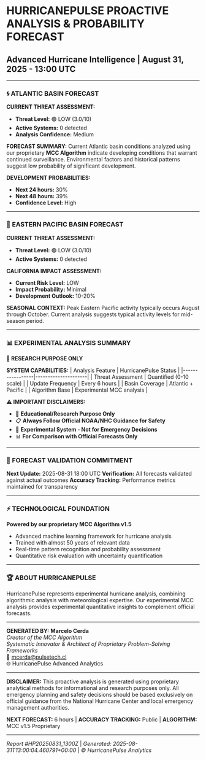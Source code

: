# HURRICANEPULSE PROACTIVE ANALYSIS & PROBABILITY FORECAST
## Advanced Hurricane Intelligence | August 31, 2025 - 13:00 UTC

---

### 🌀 ATLANTIC BASIN FORECAST

**CURRENT THREAT ASSESSMENT:**
- **Threat Level:** 🟢 LOW (3.0/10)
- **Active Systems:** 0 detected
- **Analysis Confidence:** Medium

**FORECAST SUMMARY:**
Current Atlantic basin conditions analyzed using our proprietary **MCC Algorithm** indicate developing conditions that warrant continued surveillance. Environmental factors and historical patterns suggest low probability of significant development.

**DEVELOPMENT PROBABILITIES:**
- **Next 24 hours:** 30%
- **Next 48 hours:** 39%
- **Confidence Level:** High

---

### 🌊 EASTERN PACIFIC BASIN FORECAST

**CURRENT THREAT ASSESSMENT:**
- **Threat Level:** 🟢 LOW (3.0/10)
- **Active Systems:** 0 detected

**CALIFORNIA IMPACT ASSESSMENT:**
- **Current Risk Level:** LOW
- **Impact Probability:** Minimal
- **Development Outlook:** 10-20%

**SEASONAL CONTEXT:**
Peak Eastern Pacific activity typically occurs August through October. Current analysis suggests typical activity levels for mid-season period.

---
### 📊 EXPERIMENTAL ANALYSIS SUMMARY
**🔬 RESEARCH PURPOSE ONLY**

**SYSTEM CAPABILITIES:**
| Analysis Feature | HurricanePulse Status |
|-----------------|---------------------|
| Threat Assessment | Quantified (0-10 scale) |
| Update Frequency | Every 6 hours |
| Basin Coverage | Atlantic + Pacific |
| Algorithm Base | Experimental MCC analysis |

**⚠️ IMPORTANT DISCLAIMERS:**
- 🚨 **Educational/Research Purpose Only**
- 📋 **Always Follow Official NOAA/NHC Guidance for Safety**
- 🔬 **Experimental System - Not for Emergency Decisions**
- 📊 **For Comparison with Official Forecasts Only**
---
### 🎯 FORECAST VALIDATION COMMITMENT

**Next Update:** 2025-08-31 18:00 UTC
**Verification:** All forecasts validated against actual outcomes
**Accuracy Tracking:** Performance metrics maintained for transparency

---

### ⚡ TECHNOLOGICAL FOUNDATION

**Powered by our proprietary MCC Algorithm v1.5**
- Advanced machine learning framework for hurricane analysis
- Trained with almost 50 years of relevant data
- Real-time pattern recognition and probability assessment
- Quantitative risk evaluation with uncertainty quantification

---

### 🏆 ABOUT HURRICANEPULSE

HurricanePulse represents experimental hurricane analysis, combining algorithmic analysis with meteorological expertise. Our experimental MCC analysis provides experimental quantitative insights to complement official forecasts.

---

**GENERATED BY:**
**Marcelo Cerda**  
*Creator of the MCC Algorithm*  
*Systematic Innovator & Architect of Proprietary Problem-Solving Frameworks*  
📧 mcerda@pulsetech.cl  
🌐 HurricanePulse Advanced Analytics

---

**DISCLAIMER:** This proactive analysis is generated using proprietary analytical methods for informational and research purposes only. All emergency planning and safety decisions should be based exclusively on official guidance from the National Hurricane Center and local emergency management authorities.

**NEXT FORECAST:** 6 hours | **ACCURACY TRACKING:** Public | **ALGORITHM:** MCC v1.5 Proprietary

---
*Report #HP20250831_1300Z* | *Generated: 2025-08-31T13:00:04.460791+00:00* | *© HurricanePulse Analytics*